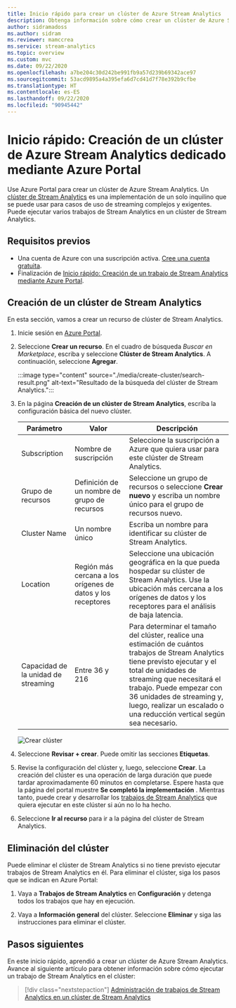 ```yaml
---
title: Inicio rápido para crear un clúster de Azure Stream Analytics
description: Obtenga información sobre cómo crear un clúster de Azure Stream Analytics.
author: sidramadoss
ms.author: sidram
ms.reviewer: mamccrea
ms.service: stream-analytics
ms.topic: overview
ms.custom: mvc
ms.date: 09/22/2020
ms.openlocfilehash: a7be204c30d242be991fb9a57d239b69342ace97
ms.sourcegitcommit: 53acd9895a4a395efa6d7cd41d7f78e392b9cfbe
ms.translationtype: HT
ms.contentlocale: es-ES
ms.lasthandoff: 09/22/2020
ms.locfileid: "90945442"
---
```

# <a name="quickstart-create-a-dedicated-azure-stream-analytics-cluster-using-azure-portal"></a>Inicio rápido: Creación de un clúster de Azure Stream Analytics dedicado mediante Azure Portal

Use Azure Portal para crear un clúster de Azure Stream Analytics. Un [clúster de Stream Analytics](cluster-overview.md) es una implementación de un solo inquilino que se puede usar para casos de uso de streaming complejos y exigentes. Puede ejecutar varios trabajos de Stream Analytics en un clúster de Stream Analytics.

## <a name="prerequisites"></a>Requisitos previos

* Una cuenta de Azure con una suscripción activa. [Cree una cuenta gratuita](https://azure.microsoft.com/free/?WT.mc_id=A261C142F).
* Finalización de [Inicio rápido: Creación de un trabajo de Stream Analytics mediante Azure Portal](stream-analytics-quick-create-portal.md).

## <a name="create-a-stream-analytics-cluster"></a>Creación de un clúster de Stream Analytics

En esta sección, vamos a crear un recurso de clúster de Stream Analytics.

1. Inicie sesión en [Azure Portal](https://portal.azure.com).

1. Seleccione **Crear un recurso**. En el cuadro de búsqueda *Buscar en Marketplace*, escriba y seleccione **Clúster de Stream Analytics**. A continuación, seleccione **Agregar**.

   :::image type="content" source="./media/create-cluster/search-result.png" alt-text="Resultado de la búsqueda del clúster de Stream Analytics.":::

1. En la página **Creación de un clúster de Stream Analytics**, escriba la configuración básica del nuevo clúster.

   |Parámetro|Valor|Descripción |
   |---|---|---|
   |Subscription|Nombre de suscripción|Seleccione la suscripción a Azure que quiera usar para este clúster de Stream Analytics. |
   |Grupo de recursos|Definición de un nombre de grupo de recursos|Seleccione un grupo de recursos o seleccione **Crear nuevo** y escriba un nombre único para el grupo de recursos nuevo. |
   |Cluster Name|Un nombre único|Escriba un nombre para identificar su clúster de Stream Analytics.|
   |Location|Región más cercana a los orígenes de datos y los receptores|Seleccione una ubicación geográfica en la que pueda hospedar su clúster de Stream Analytics. Use la ubicación más cercana a los orígenes de datos y los receptores para el análisis de baja latencia.|
   |Capacidad de la unidad de streaming|Entre 36 y 216 |Para determinar el tamaño del clúster, realice una estimación de cuántos trabajos de Stream Analytics tiene previsto ejecutar y el total de unidades de streaming que necesitará el trabajo. Puede empezar con 36 unidades de streaming y, luego, realizar un escalado o una reducción vertical según sea necesario.|

   ![Crear clúster](./media/create-cluster/create-cluster.png)

1. Seleccione **Revisar + crear**. Puede omitir las secciones **Etiquetas**.

1. Revise la configuración del clúster y, luego, seleccione **Crear**. La creación del clúster es una operación de larga duración que puede tardar aproximadamente 60 minutos en completarse. Espere hasta que la página del portal muestre **Se completó la implementación** . Mientras tanto, puede crear y desarrollar los [trabajos de Stream Analytics](stream-analytics-quick-create-portal.md#create-a-stream-analytics-job) que quiera ejecutar en este clúster si aún no lo ha hecho.

1. Seleccione **Ir al recurso** para ir a la página del clúster de Stream Analytics.

## <a name="delete-your-cluster"></a>Eliminación del clúster

Puede eliminar el clúster de Stream Analytics si no tiene previsto ejecutar trabajos de Stream Analytics en él. Para eliminar el clúster, siga los pasos que se indican en Azure Portal:

1. Vaya a **Trabajos de Stream Analytics** en **Configuración** y detenga todos los trabajos que hay en ejecución.

1. Vaya a **Información general** del clúster. Seleccione **Eliminar** y siga las instrucciones para eliminar el clúster.

## <a name="next-steps"></a>Pasos siguientes

En este inicio rápido, aprendió a crear un clúster de Azure Stream Analytics. Avance al siguiente artículo para obtener información sobre cómo ejecutar un trabajo de Stream Analytics en el clúster:

> [!div class="nextstepaction"]
> [Administración de trabajos de Stream Analytics en un clúster de Stream Analytics](manage-jobs-cluster.md)
